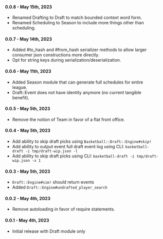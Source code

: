 
#### 0.0.8 - May 15th, 2023

* Renamed Drafting to Draft to match bounded context word form.
* Renamed Scheduling to Season to include more things other than scheduling.

#### 0.0.7 - May 14th, 2023

* Added #to_hash and #from_hash serializer methods to allow larger consumer json constructions more directly.
* Opt for string keys during serialization/deserialization.

#### 0.0.6 - May 11th, 2023

* Added Season module that can generate full schedules for entire league.
* Draft::Event does not have identity anymore (no current tangible benefit).

#### 0.0.5 - May 5th, 2023

* Remove the notion of Team in favor of a flat front office.
#### 0.0.4 - May 5th, 2023

* Add ability to skip draft picks using `Basketball::Draft::Engine#skip!`
* Add ability to output event full draft event log using CLI: `basketball-draft -i tmp/draft-wip.json -l`
* Add ability to skip draft picks using CLI: `basketball-draft -i tmp/draft-wip.json -x 1`

#### 0.0.3 - May 5th, 2023

* `Draft::Engine#sim!` should return events
* Added `Draft::Engine#undrafted_player_search`

#### 0.0.2 - May 4th, 2023

* Remove autoloading in favor of require statements.

#### 0.0.1 - May 4th, 2023

* Initial release with Draft module only
